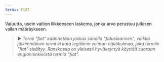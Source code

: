 ```yaml
---
termi: FIAT
---
```


Valuutta, usein valtion liikkeeseen laskema, jonka arvo perustuu julkisen vallan määräykseen.

> ► *Termi "fiat" käännetään joskus sanalla "fidusiaarinen", vaikka jälkimmäinen termi ei kata legitiimin voiman näkökulmaa, joka termiin "fiat" sisältyy. Ranskassa on yleisesti hyväksyttyä käyttää suoraan englanninkielistä termiä "fiat".*